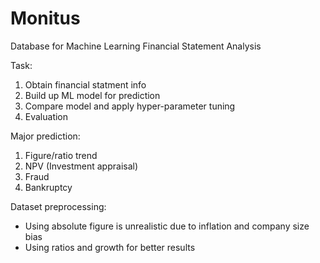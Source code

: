 # Monitus
Database for Machine Learning Financial Statement Analysis

Task:
1. Obtain financial statment info
2. Build up ML model for prediction
3. Compare model and apply hyper-parameter tuning
4. Evaluation

Major prediction:
1. Figure/ratio trend 
2. NPV (Investment appraisal)
3. Fraud
4. Bankruptcy


Dataset preprocessing:
- Using absolute figure is unrealistic due to inflation and company size bias
- Using ratios and growth for better results
